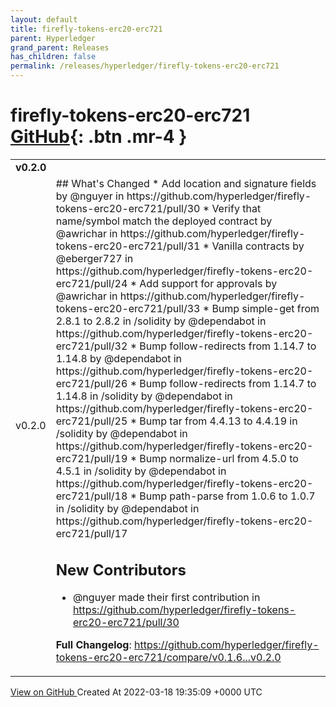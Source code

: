 ```yaml
---
layout: default
title: firefly-tokens-erc20-erc721
parent: Hyperledger
grand_parent: Releases
has_children: false
permalink: /releases/hyperledger/firefly-tokens-erc20-erc721
---
```


# firefly-tokens-erc20-erc721 <span class="fs-3 right-align">[GitHub](https://github.com/hyperledger/firefly-tokens-erc20-erc721){: .btn .mr-4 }</span>


<div>
    <table>
        <tr>
            <td colspan="2">
                <b>
                    v0.2.0
                </b>
            </td>
        </tr>
        <tr>
            <td>
                <span class="chip">
                    v0.2.0
                </span>
            </td>
            <td>
                ## What's Changed
* Add location and signature fields by @nguyer in https://github.com/hyperledger/firefly-tokens-erc20-erc721/pull/30
* Verify that name/symbol match the deployed contract by @awrichar in https://github.com/hyperledger/firefly-tokens-erc20-erc721/pull/31
* Vanilla contracts by @eberger727 in https://github.com/hyperledger/firefly-tokens-erc20-erc721/pull/24
* Add support for approvals by @awrichar in https://github.com/hyperledger/firefly-tokens-erc20-erc721/pull/33
* Bump simple-get from 2.8.1 to 2.8.2 in /solidity by @dependabot in https://github.com/hyperledger/firefly-tokens-erc20-erc721/pull/32
* Bump follow-redirects from 1.14.7 to 1.14.8 by @dependabot in https://github.com/hyperledger/firefly-tokens-erc20-erc721/pull/26
* Bump follow-redirects from 1.14.7 to 1.14.8 in /solidity by @dependabot in https://github.com/hyperledger/firefly-tokens-erc20-erc721/pull/25
* Bump tar from 4.4.13 to 4.4.19 in /solidity by @dependabot in https://github.com/hyperledger/firefly-tokens-erc20-erc721/pull/19
* Bump normalize-url from 4.5.0 to 4.5.1 in /solidity by @dependabot in https://github.com/hyperledger/firefly-tokens-erc20-erc721/pull/18
* Bump path-parse from 1.0.6 to 1.0.7 in /solidity by @dependabot in https://github.com/hyperledger/firefly-tokens-erc20-erc721/pull/17

## New Contributors
* @nguyer made their first contribution in https://github.com/hyperledger/firefly-tokens-erc20-erc721/pull/30

**Full Changelog**: https://github.com/hyperledger/firefly-tokens-erc20-erc721/compare/v0.1.6...v0.2.0
            </td>
        </tr>
    </table>
    <a href="https://github.com/hyperledger/firefly-tokens-erc20-erc721/releases/tag/v0.2.0" class=".btn">
        View on GitHub
    </a>
    <span class="right-align">
        Created At 2022-03-18 19:35:09 +0000 UTC
    </span>
</div>

